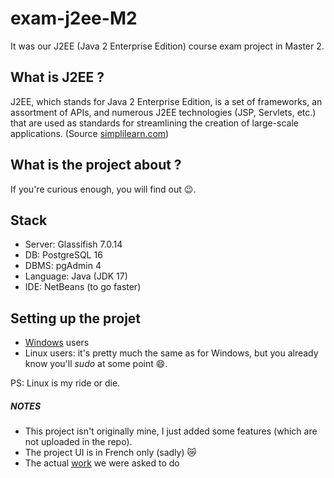 # exam-j2ee-M2

It was our J2EE (Java 2 Enterprise Edition) course exam project in Master 2.

## What is J2EE ?
J2EE, which stands for Java 2 Enterprise Edition, is a set of frameworks, an assortment of APIs, and numerous J2EE technologies (JSP, Servlets, etc.) that are used as standards for streamlining the creation of large-scale applications. (Source <a href="https://www.simplilearn.com/j2ee-interview-questions-answers-article#:~:text=J2EE%2C%20which%20stands%20for%20Java,creation%20of%20large%2Dscale%20applications." target="_blank">simplilearn.com</a>)

## What is the project about ?
If you're curious enough, you will find out 😉.

## Stack
- Server: Glassifish 7.0.14
- DB: PostgreSQL 16
- DBMS: pgAdmin 4
- Language: Java (JDK 17)
- IDE: NetBeans (to go faster)

## Setting up the projet
- <a href="./GUIDE_DEPL_PROJET_MODELE_JEE.pdf" target="_blank">Windows</a> users
- Linux users: it's pretty much the same as for Windows, but you already know you'll *sudo* at some point 😄.

PS: Linux is my ride or die.

##### NOTES
- This project isn't originally mine, I just added some features (which are not uploaded in the repo).
- The project UI is in French only (sadly) 😿
- The actual <a href="./TP jee.pdf" target="_blank">work</a> we were asked to do
